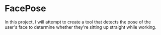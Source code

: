# FacePose
In this project, I will attempt to create a tool that detects the pose of the user's face to determine whether they're sitting up straight while working.
